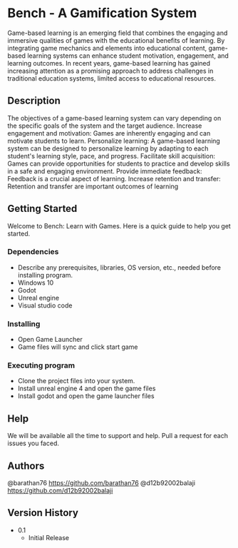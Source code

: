 # Bench - A Gamification System

Game-based learning is an emerging field that combines the engaging and immersive qualities of games with the educational benefits of learning.
By integrating game mechanics and elements into educational content, game-based learning systems can enhance student motivation, engagement, and learning outcomes.
In recent years, game-based learning has gained increasing attention as a promising approach to address challenges in traditional education systems, limited access to educational resources.

## Description

The objectives of a game-based learning system can vary depending on the specific goals of the system and the target audience. 
Increase engagement and motivation: Games are inherently engaging and can motivate students to learn. 
Personalize learning: A game-based learning system can be designed to personalize learning by adapting to each student's learning style, pace, and progress.
Facilitate skill acquisition: Games can provide opportunities for students to practice and develop skills in a safe and engaging environment. 
Provide immediate feedback: Feedback is a crucial aspect of learning. 
Increase retention and transfer: Retention and transfer are important outcomes of learning

## Getting Started
Welcome to Bench: Learn with Games. Here is a quick guide to help you get started.
### Dependencies

* Describe any prerequisites, libraries, OS version, etc., needed before installing program.
* Windows 10
* Godot
* Unreal engine 
* Visual studio code


### Installing

* Open Game Launcher
* Game files will sync and click start game

### Executing program

* Clone the project files into your system.
* Install unreal engine 4 and open the game files
* Install godot and open the game launcher files


## Help

We will be available all the time to support and help. Pull a request for each issues you faced.


## Authors

@barathan76 https://github.com/barathan76
@d12b92002balaji https://github.com/d12b92002balaji


## Version History

* 0.1
    * Initial Release

